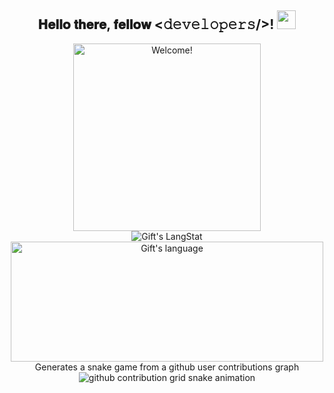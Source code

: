 <div align="center">
<h2> 𝐇𝐞𝐥𝐥𝐨 𝐭𝐡𝐞𝐫𝐞, 𝐟𝐞𝐥𝐥𝐨𝐰 <𝚍𝚎𝚟𝚎𝚕𝚘𝚙𝚎𝚛𝚜/>! <img src="https://github.com/alilya/alilya/blob/master/gifs/Hi.gif" width="30"></h2>
</div>

<div align="center" width="50">

<img src="https://i.imgur.com/dTYwdG1.gif" alt="Welcome!" width="300"/>

</div>

<div align="center">
<div>
   <img align="center" src="https://github-readme-streak-stats.herokuapp.com/?user=alilya" alt="Gift's LangStat" />
  <img align="center" src="https://github-readme-stats.vercel.app/api/top-langs?username=alilya&langs_count=10&show_icons=true&locale=en&layout=compact&theme=light" alt="Gift's language" height="192px"  width="500px"/>
</div>
Generates a snake game from a github user contributions graph



<picture>
  <source
    media="(prefers-color-scheme: dark)"
    srcset="https://raw.githubusercontent.com/platane/alilya/output/github-contribution-grid-snake-dark.svg"
  />
  <source
    media="(prefers-color-scheme: light)"
    srcset="https://raw.githubusercontent.com/platane/alilya/output/github-contribution-grid-snake.svg"
  />
  <img
    alt="github contribution grid snake animation"
    src="https://raw.githubusercontent.com/platane/alilya/output/github-contribution-grid-snake.svg"
  />
</picture>

